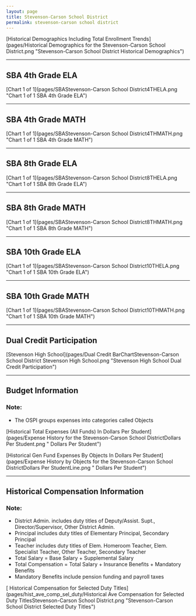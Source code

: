```yaml
---
layout: page
title: Stevenson-Carson School District
permalink: stevenson-carson school district
---
```



[Historical Demographics Including Total Enrollment Trends](pages/Historical Demographics for the Stevenson-Carson School District.png "Stevenson-Carson School District Historical Demographics")

___

## SBA 4th Grade ELA

[Chart 1 of 1](pages/SBAStevenson-Carson School District4THELA.png "Chart 1 of 1 SBA 4th Grade ELA")


___

## SBA 4th Grade MATH

[Chart 1 of 1](pages/SBAStevenson-Carson School District4THMATH.png "Chart 1 of 1 SBA 4th Grade MATH")


___

## SBA 8th Grade ELA

[Chart 1 of 1](pages/SBAStevenson-Carson School District8THELA.png "Chart 1 of 1 SBA 8th Grade ELA")


___

## SBA 8th Grade MATH

[Chart 1 of 1](pages/SBAStevenson-Carson School District8THMATH.png "Chart 1 of 1 SBA 8th Grade MATH")


___

## SBA 10th Grade ELA

[Chart 1 of 1](pages/SBAStevenson-Carson School District10THELA.png "Chart 1 of 1 SBA 10th Grade ELA")


___

## SBA 10th Grade MATH

[Chart 1 of 1](pages/SBAStevenson-Carson School District10THMATH.png "Chart 1 of 1 SBA 10th Grade MATH")


___

## Dual Credit Participation

[Stevenson High School](pages/Dual Credit BarChartStevenson-Carson School District Stevenson High School.png "Stevenson High School Dual Credit Participation")


___

## Budget Information
### Note:
- The OSPI groups expenses into categories called Objects

[Historical Total Expenses (All Funds) In Dollars Per Student](pages/Expense History for the Stevenson-Carson School DistrictDollars Per Student.png " Dollars Per Student")

[Historical Gen Fund Expenses By Objects In Dollars Per Student](pages/Expense History by Objects for the Stevenson-Carson School DistrictDollars Per StudentLine.png " Dollars Per Student")


___

## Historical Compensation Information
### Note:
- District Admin. includes duty titles of Deputy/Assist. Supt., Director/Supervisor, Other District Admin.
- Principal includes duty titles of Elementary Principal, Secondary Principal
- Teacher includes duty titles of Elem. Homeroom Teacher, Elem. Specialist Teacher, Other Teacher, Secondary Teacher
- Total Salary = Base Salary + Supplemental Salary
- Total Compensation = Total Salary + Insurance Benefits + Mandatory Benefits
- Mandatory Benefits include pension funding and payroll taxes

[ Historical Compensation for Selected Duty Titles](pages/hist_ave_comp_sel_duty/Historical Ave Compensation for Selected Duty TitlesStevenson-Carson School District.png "Stevenson-Carson School District Selected Duty Titles")


